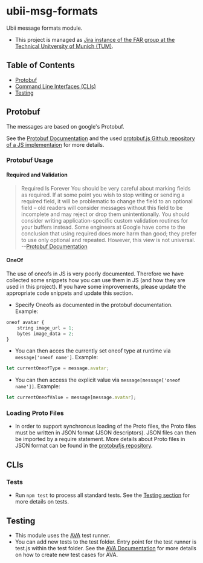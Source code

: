 # ubii-msg-formats

Ubii message formats module.

- This project is managed as [Jira instance of the FAR group at the Technical Unitversity of Munich (TUM)](https://jira.far.in.tum.de/).

## Table of Contents

- [Protobuf](#Protobuf)
- [Command Line Interfaces (CLIs)](#CLIs)
- [Testing](#Testing)

## Protobuf

The messages are based on google's Protobuf.

See the [Protobuf Documentation](https://developers.google.com/protocol-buffers/) and the used [protobuf.js Github repository of a JS implementaion](https://github.com/dcodeIO/ProtoBuf.js/) for more details.

### Protobuf Usage

#### Required and Validation

>Required Is Forever You should be very careful about marking fields as required. If at some point you wish to stop writing or sending a required field, it will be problematic to change the field to an optional field – old readers will consider messages without this field to be incomplete and may reject or drop them unintentionally. You should consider writing application-specific custom validation routines for your buffers instead. Some engineers at Google have come to the conclusion that using required does more harm than good; they prefer to use only optional and repeated. However, this view is not universal. --[Protobuf Documentation](https://developers.google.com/protocol-buffers/docs/proto)

#### OneOf

The use of oneofs in JS is very poorly documented. Therefore we have collected some snippets how you can use them in JS (and how they are used in this project).
If you have some improvements, please update the appropriate code snippets and update this section.

- Specify Oneofs as documented in the protobuf documentation. Example:

```js
oneof avatar {
    string image_url = 1;
    bytes image_data = 2;
}
```

- You can then acces the currently set oneof type at runtime via `message['oneof name']`. Example:

```js
let currentOneofType = message.avatar;
```

- You can then access the explicit value via `message[message['oneof name']]`. Example:

```js
let currentOneofValue = message[message.avatar];
```

### Loading Proto Files

- In order to support synchronous loading of the Proto files, the Proto files must be written in JSON format (JSON descriptors). JSON files can then be imported by a require statement. More details about Proto files in JSON format can be found in the [protobufjs repository](https://github.com/dcodeIO/ProtoBuf.js/#using-json-descriptors).

## CLIs

### Tests

- Run ``npm test`` to process all standard tests. See the [Testing section](Testing) for more details on tests.

## Testing

- This module uses the [AVA](https://github.com/avajs/ava) test runner.
- You can add new tests to the test folder. Entry point for the test runner is test.js within the test folder. See the [AVA Documentation](https://github.com/avajs/ava#contents) for more details on how to create new test cases for AVA.
